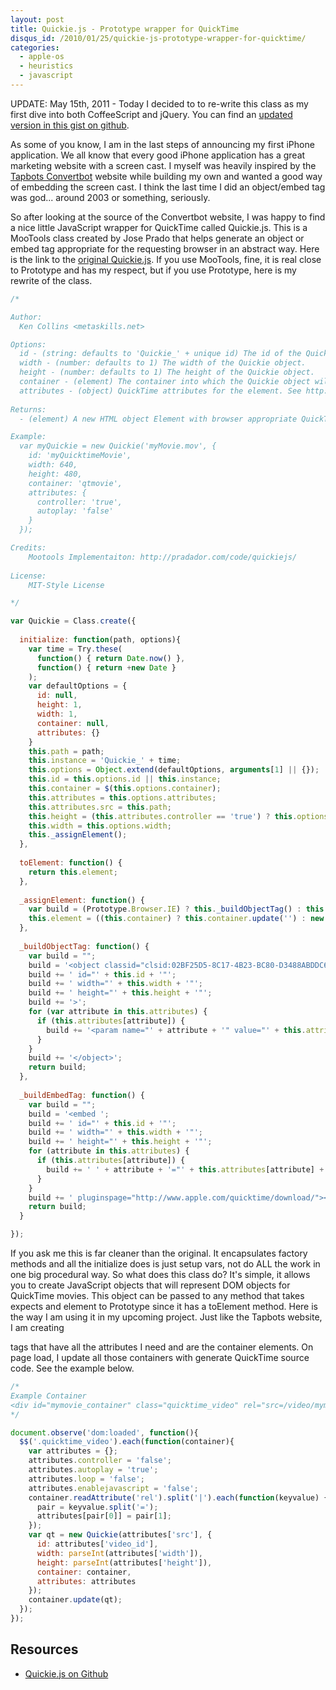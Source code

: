 ```yaml
--- 
layout: post
title: Quickie.js - Prototype wrapper for QuickTime
disqus_id: /2010/01/25/quickie-js-prototype-wrapper-for-quicktime/
categories: 
  - apple-os
  - heuristics
  - javascript
---
```



<aside class="flash_info">
  UPDATE: May 15th, 2011 - Today I decided to to re-write this class as my first dive into both CoffeeScript and jQuery. You can find an <a href="https://gist.github.com/973483">updated version in this gist on github</a>.
</aside>

<p>
  As some of you know, I am in the last steps of announcing my first iPhone application. We all know that every good iPhone application has a great marketing website with a screen cast. I myself was heavily inspired by the <a href="http://tapbots.com/convertbot">Tapbots Convertbot</a> website while building my own and wanted a good way of embedding the screen cast. I think the last time I did an object/embed tag was god... around 2003 or something, seriously.
</p>

<p>
  So after looking at the source of the Convertbot website, I was happy to find a nice little JavaScript wrapper for QuickTime called Quickie.js. This is a MooTools class created by Jose Prado that helps generate an object or embed tag appropriate for the requesting browser in an abstract way. Here is the link to the <a href="http://pradador.com/code/quickiejs/">original Quickie.js</a>. If you use MooTools, fine, it is real close to Prototype and has my respect, but if you use Prototype, here is my rewrite of the class.
</p>


~~~javascript
/*

Author:
  Ken Collins <metaskills.net>

Options:
  id - (string: defaults to 'Quickie_' + unique id) The id of the Quickie object.
  width - (number: defaults to 1) The width of the Quickie object.
  height - (number: defaults to 1) The height of the Quickie object.
  container - (element) The container into which the Quickie object will be injected.
  attributes - (object) QuickTime attributes for the element. See http://www.apple.com/quicktime/tutorials/embed.html for possible attributes.
  
Returns:
  - (element) A new HTML object Element with browser appropriate QuickTime embed code.

Example:
  var myQuickie = new Quickie('myMovie.mov', {
    id: 'myQuicktimeMovie',
    width: 640,
    height: 480,
    container: 'qtmovie',
    attributes: {
      controller: 'true',
      autoplay: 'false'
    }
  });

Credits:
	Mootools Implementaiton: http://pradador.com/code/quickiejs/
	
License:
	MIT-Style License

*/

var Quickie = Class.create({
  
  initialize: function(path, options){
    var time = Try.these(
      function() { return Date.now() },
      function() { return +new Date }
    );
    var defaultOptions = {
      id: null,
      height: 1,
      width: 1,
      container: null,
      attributes: {}
    }
    this.path = path;
    this.instance = 'Quickie_' + time;
    this.options = Object.extend(defaultOptions, arguments[1] || {});
    this.id = this.options.id || this.instance;
    this.container = $(this.options.container);
    this.attributes = this.options.attributes;
    this.attributes.src = this.path;
    this.height = (this.attributes.controller == 'true') ? this.options.height + 16 : this.options.height; 
    this.width = this.options.width;
    this._assignElement();
  },
  
  toElement: function() {
    return this.element;
  },
  
  _assignElement: function() {
    var build = (Prototype.Browser.IE) ? this._buildObjectTag() : this._buildEmbedTag();
    this.element = ((this.container) ? this.container.update('') : new Element('div')).update(build).down();
  },
  
  _buildObjectTag: function() {
    var build = "";
    build = '<object classid="clsid:02BF25D5-8C17-4B23-BC80-D3488ABDDC6B" codebase="http://www.apple.com/qtactivex/qtplugin.cab"';
    build += ' id="' + this.id + '"';
    build += ' width="' + this.width + '"';
    build += ' height="' + this.height + '"';
    build += '>';
    for (var attribute in this.attributes) {
      if (this.attributes[attribute]) {
        build += '<param name="' + attribute + '" value="' + this.attributes[attribute] + '" />';
      }
    }
    build += '</object>';
    return build;
  },
  
  _buildEmbedTag: function() {
    var build = "";
    build = '<embed ';
    build += ' id="' + this.id + '"';
    build += ' width="' + this.width + '"';
    build += ' height="' + this.height + '"';
    for (attribute in this.attributes) {
      if (this.attributes[attribute]) {
        build += ' ' + attribute + '="' + this.attributes[attribute] + '"';
      }
    }
    build += ' pluginspage="http://www.apple.com/quicktime/download/"></embed>';
    return build;
  }

});
~~~

<p>
  If you ask me this is far cleaner than the original. It encapsulates factory methods and all the initialize does is just setup vars, not do ALL the work in one big procedural way. So what does this class do? It's simple, it allows you to create JavaScript objects that will represent DOM objects for QuickTime movies. This object can be passed to any method that takes expects and element to Prototype since it has a toElement method. Here is the way I am using it in my upcoming project. Just like the Tapbots website, I am creating <code><div></code> tags that have all the attributes I need and are the container elements. On page load, I update all those containers with generate QuickTime source code. See the example below.
</p>

~~~javascript
/* 
Example Container
<div id="mymovie_container" class="quicktime_video" rel="src=/video/mymovie.mov|width=280|height=393|loop=true|autoplay=true|video_id=mymovie"></div>
*/

document.observe('dom:loaded', function(){
  $$('.quicktime_video').each(function(container){
    var attributes = {};
    attributes.controller = 'false';
    attributes.autoplay = 'true';
    attributes.loop = 'false';
    attributes.enablejavascript = 'false';
    container.readAttribute('rel').split('|').each(function(keyvalue) {
      pair = keyvalue.split('=');
      attributes[pair[0]] = pair[1];
    });
    var qt = new Quickie(attributes['src'], {  
      id: attributes['video_id'], 
      width: parseInt(attributes['width']), 
      height: parseInt(attributes['height']), 
      container: container, 
      attributes: attributes
    });
    container.update(qt);
  });
});
~~~


<h2>Resources</h2>

<ul>
  <li><a href="http://github.com/metaskills/quickie.js">Quickie.js on Github</a></li>
</ul>


